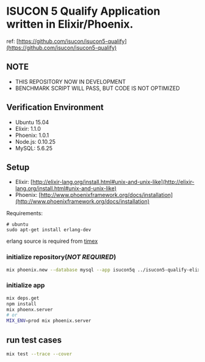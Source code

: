 # ISUCON 5 Qualify Application written in Elixir/Phoenix.

ref: [https://github.com/isucon/isucon5-qualify](https://github.com/isucon/isucon5-qualify)

## NOTE

* THIS REPOSITORY NOW IN DEVELOPMENT
* BENCHMARK SCRIPT WILL PASS, BUT CODE IS NOT OPTIMIZED

## Verification Environment

* Ubuntu 15.04
* Elixir: 1.1.0
* Phoenix: 1.0.1
* Node.js: 0.10.25
* MySQL: 5.6.25

## Setup

* Elixir: [http://elixir-lang.org/install.html#unix-and-unix-like](http://elixir-lang.org/install.html#unix-and-unix-like)
* Phoenix: [http://www.phoenixframework.org/docs/installation](http://www.phoenixframework.org/docs/installation)

Requirements:

```
# ubuntu
sudo apt-get install erlang-dev
```

erlang source is required from [timex](https://github.com/bitwalker/timex)

### initialize repository(*NOT REQUIRED*)

```bash
mix phoenix.new --database mysql --app isucon5q ../isucon5-qualify-elixir
```

### initialize app

```bash
mix deps.get
npm install
mix phoenx.server
# or
MIX_ENV=prod mix phoenix.server
```

## run test cases

```bash
mix test --trace --cover
```
